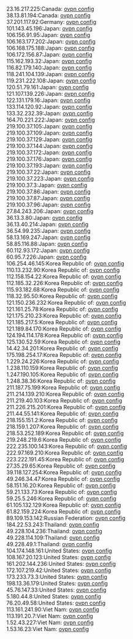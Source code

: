 23.16.217.225:Canada: [ovpn config](vpn/23_16_217_225.ovpn)  
38.13.81.194:Canada: [ovpn config](vpn/38_13_81_194.ovpn)  
37.201.117.92:Germany: [ovpn config](vpn/37_201_117_92.ovpn)  
101.143.45.196:Japan: [ovpn config](vpn/101_143_45_196.ovpn)  
106.156.91.95:Japan: [ovpn config](vpn/106_156_91_95.ovpn)  
106.163.177.202:Japan: [ovpn config](vpn/106_163_177_202.ovpn)  
106.168.175.188:Japan: [ovpn config](vpn/106_168_175_188.ovpn)  
106.172.156.87:Japan: [ovpn config](vpn/106_172_156_87.ovpn)  
115.162.193.32:Japan: [ovpn config](vpn/115_162_193_32.ovpn)  
116.82.179.140:Japan: [ovpn config](vpn/116_82_179_140.ovpn)  
118.241.104.139:Japan: [ovpn config](vpn/118_241_104_139.ovpn)  
119.231.222.108:Japan: [ovpn config](vpn/119_231_222_108.ovpn)  
120.51.79.161:Japan: [ovpn config](vpn/120_51_79_161.ovpn)  
121.107.139.226:Japan: [ovpn config](vpn/121_107_139_226.ovpn)  
122.131.179.16:Japan: [ovpn config](vpn/122_131_179_16.ovpn)  
133.114.120.92:Japan: [ovpn config](vpn/133_114_120_92.ovpn)  
133.32.232.39:Japan: [ovpn config](vpn/133_32_232_39.ovpn)  
164.70.221.222:Japan: [ovpn config](vpn/164_70_221_222.ovpn)  
219.100.37.105:Japan: [ovpn config](vpn/219_100_37_105.ovpn)  
219.100.37.109:Japan: [ovpn config](vpn/219_100_37_109.ovpn)  
219.100.37.129:Japan: [ovpn config](vpn/219_100_37_129.ovpn)  
219.100.37.144:Japan: [ovpn config](vpn/219_100_37_144.ovpn)  
219.100.37.172:Japan: [ovpn config](vpn/219_100_37_172.ovpn)  
219.100.37.176:Japan: [ovpn config](vpn/219_100_37_176.ovpn)  
219.100.37.193:Japan: [ovpn config](vpn/219_100_37_193.ovpn)  
219.100.37.22:Japan: [ovpn config](vpn/219_100_37_22.ovpn)  
219.100.37.223:Japan: [ovpn config](vpn/219_100_37_223.ovpn)  
219.100.37.3:Japan: [ovpn config](vpn/219_100_37_3.ovpn)  
219.100.37.86:Japan: [ovpn config](vpn/219_100_37_86.ovpn)  
219.100.37.87:Japan: [ovpn config](vpn/219_100_37_87.ovpn)  
219.100.37.96:Japan: [ovpn config](vpn/219_100_37_96.ovpn)  
27.84.243.206:Japan: [ovpn config](vpn/27_84_243_206.ovpn)  
36.13.3.80:Japan: [ovpn config](vpn/36_13_3_80.ovpn)  
36.13.40.214:Japan: [ovpn config](vpn/36_13_40_214.ovpn)  
36.54.99.235:Japan: [ovpn config](vpn/36_54_99_235.ovpn)  
58.13.169.247:Japan: [ovpn config](vpn/58_13_169_247.ovpn)  
58.85.116.88:Japan: [ovpn config](vpn/58_85_116_88.ovpn)  
60.112.93.172:Japan: [ovpn config](vpn/60_112_93_172.ovpn)  
60.95.7.226:Japan: [ovpn config](vpn/60_95_7_226.ovpn)  
106.254.46.145:Korea Republic of: [ovpn config](vpn/106_254_46_145.ovpn)  
110.13.232.90:Korea Republic of: [ovpn config](vpn/110_13_232_90.ovpn)  
112.158.154.22:Korea Republic of: [ovpn config](vpn/112_158_154_22.ovpn)  
112.185.32.226:Korea Republic of: [ovpn config](vpn/112_185_32_226.ovpn)  
115.93.182.68:Korea Republic of: [ovpn config](vpn/115_93_182_68.ovpn)  
118.32.95.50:Korea Republic of: [ovpn config](vpn/118_32_95_50.ovpn)  
121.150.236.232:Korea Republic of: [ovpn config](vpn/121_150_236_232.ovpn)  
121.161.25.78:Korea Republic of: [ovpn config](vpn/121_161_25_78.ovpn)  
121.175.210.23:Korea Republic of: [ovpn config](vpn/121_175_210_23.ovpn)  
121.185.217.5:Korea Republic of: [ovpn config](vpn/121_185_217_5.ovpn)  
121.189.84.170:Korea Republic of: [ovpn config](vpn/121_189_84_170.ovpn)  
124.194.114.178:Korea Republic of: [ovpn config](vpn/124_194_114_178.ovpn)  
125.130.52.59:Korea Republic of: [ovpn config](vpn/125_130_52_59.ovpn)  
14.42.34.201:Korea Republic of: [ovpn config](vpn/14_42_34_201.ovpn)  
175.198.254.17:Korea Republic of: [ovpn config](vpn/175_198_254_17.ovpn)  
1.229.24.226:Korea Republic of: [ovpn config](vpn/1_229_24_226.ovpn)  
1.238.110.159:Korea Republic of: [ovpn config](vpn/1_238_110_159.ovpn)  
1.247.190.105:Korea Republic of: [ovpn config](vpn/1_247_190_105.ovpn)  
1.248.38.36:Korea Republic of: [ovpn config](vpn/1_248_38_36.ovpn)  
211.187.75.199:Korea Republic of: [ovpn config](vpn/211_187_75_199.ovpn)  
211.214.139.210:Korea Republic of: [ovpn config](vpn/211_214_139_210.ovpn)  
211.219.40.103:Korea Republic of: [ovpn config](vpn/211_219_40_103.ovpn)  
211.226.215.201:Korea Republic of: [ovpn config](vpn/211_226_215_201.ovpn)  
211.44.55.141:Korea Republic of: [ovpn config](vpn/211_44_55_141.ovpn)  
218.155.151.2:Korea Republic of: [ovpn config](vpn/218_155_151_2.ovpn)  
218.159.1.207:Korea Republic of: [ovpn config](vpn/218_159_1_207.ovpn)  
218.53.252.189:Korea Republic of: [ovpn config](vpn/218_53_252_189.ovpn)  
219.248.219.6:Korea Republic of: [ovpn config](vpn/219_248_219_6.ovpn)  
222.235.100.143:Korea Republic of: [ovpn config](vpn/222_235_100_143.ovpn)  
222.97.169.210:Korea Republic of: [ovpn config](vpn/222_97_169_210.ovpn)  
223.222.191.45:Korea Republic of: [ovpn config](vpn/223_222_191_45.ovpn)  
27.35.29.65:Korea Republic of: [ovpn config](vpn/27_35_29_65.ovpn)  
39.118.127.254:Korea Republic of: [ovpn config](vpn/39_118_127_254.ovpn)  
49.246.34.47:Korea Republic of: [ovpn config](vpn/49_246_34_47.ovpn)  
58.151.16.20:Korea Republic of: [ovpn config](vpn/58_151_16_20.ovpn)  
59.21.133.73:Korea Republic of: [ovpn config](vpn/59_21_133_73.ovpn)  
59.25.5.246:Korea Republic of: [ovpn config](vpn/59_25_5_246.ovpn)  
61.105.132.129:Korea Republic of: [ovpn config](vpn/61_105_132_129.ovpn)  
61.82.159.224:Korea Republic of: [ovpn config](vpn/61_82_159_224.ovpn)  
89.109.153.142:Russian Federation: [ovpn config](vpn/89_109_153_142.ovpn)  
184.22.53.243:Thailand: [ovpn config](vpn/184_22_53_243.ovpn)  
49.228.104.236:Thailand: [ovpn config](vpn/49_228_104_236.ovpn)  
49.228.114.109:Thailand: [ovpn config](vpn/49_228_114_109.ovpn)  
49.228.49.1:Thailand: [ovpn config](vpn/49_228_49_1.ovpn)  
104.174.148.161:United States: [ovpn config](vpn/104_174_148_161.ovpn)  
108.167.20.123:United States: [ovpn config](vpn/108_167_20_123.ovpn)  
161.202.144.236:United States: [ovpn config](vpn/161_202_144_236.ovpn)  
172.107.219.42:United States: [ovpn config](vpn/172_107_219_42.ovpn)  
173.233.73.3:United States: [ovpn config](vpn/173_233_73_3.ovpn)  
198.13.36.179:United States: [ovpn config](vpn/198_13_36_179.ovpn)  
45.76.147.33:United States: [ovpn config](vpn/45_76_147_33.ovpn)  
5.180.44.8:United States: [ovpn config](vpn/5_180_44_8.ovpn)  
76.20.49.58:United States: [ovpn config](vpn/76_20_49_58.ovpn)  
113.161.241.90:Viet Nam: [ovpn config](vpn/113_161_241_90.ovpn)  
113.191.20.7:Viet Nam: [ovpn config](vpn/113_191_20_7.ovpn)  
1.52.43.227:Viet Nam: [ovpn config](vpn/1_52_43_227.ovpn)  
1.53.16.23:Viet Nam: [ovpn config](vpn/1_53_16_23.ovpn)  
